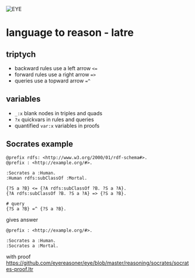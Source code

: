 ![EYE](https://josd.github.io/images/eye.png)

# language to reason - latre

## triptych

- backward rules use a left arrow `<=`
- forward rules use a right arrow `=>`
- queries use a topward arrow `=^`

## variables

- `_:x` blank nodes in triples and quads
- `?x` quickvars in rules and queries
- quantified `var:x` variables in proofs

## Socrates example

```
@prefix rdfs: <http://www.w3.org/2000/01/rdf-schema#>.
@prefix : <http://example.org/#>.

:Socrates a :Human.
:Human rdfs:subClassOf :Mortal.

{?S a ?B} <= {?A rdfs:subClassOf ?B. ?S a ?A}.
{?A rdfs:subClassOf ?B. ?S a ?A} => {?S a ?B}.

# query
{?S a ?B} =^ {?S a ?B}.
```

gives answer

```
@prefix : <http://example.org/#>.

:Socrates a :Human.
:Socrates a :Mortal.
```

with proof https://github.com/eyereasoner/eye/blob/master/reasoning/socrates/socrates-proof.ltr
